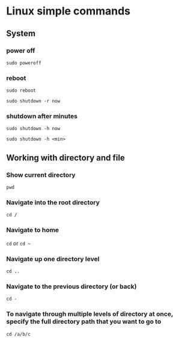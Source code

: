# Linux simple commands

## System

### power off

`sudo poweroff`

### reboot

`sudo reboot`

`sudo shutdown -r now`

### shutdown after minutes

`sudo shutdown -h now`

`sudo shutdown -h <min>`

## Working with directory and file

### Show current directory

`pwd`

### Navigate into the root directory

`cd /`

### Navigate to home

`cd` or `cd ~`

### Navigate up one directory level

`cd ..`

### Navigate to the previous directory (or back)

`cd -`

### To navigate through multiple levels of directory at once, specify the full directory path that you want to go to

`cd /a/b/c`
